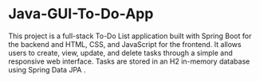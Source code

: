 # Java-GUI-To-Do-App
This project is a full-stack To-Do List application built with Spring Boot for the backend and HTML, CSS, and JavaScript for the frontend. It allows users to create, view, update, and delete tasks through a simple and responsive web interface. Tasks are stored in an H2 in-memory database using Spring Data JPA .
